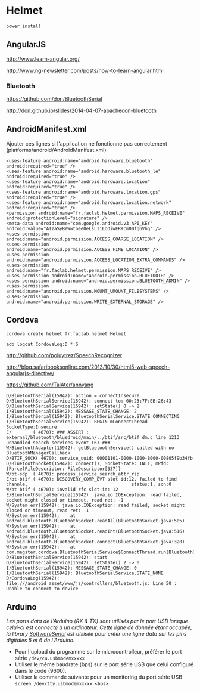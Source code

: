 # Helmet

	bower install

## AngularJS

http://www.learn-angular.org/

http://www.ng-newsletter.com/posts/how-to-learn-angular.html

### Bluetooth

https://github.com/don/BluetoothSerial

http://don.github.io/slides/2014-04-07-apachecon-bluetooth

## AndroidManifest.xml

Ajouter ces lignes si l'application ne fonctionne pas correctement (platforms/android/AndroidManifest.xml)

	<uses-feature android:name="android.hardware.bluetooth" android:required="true" />
    <uses-feature android:name="android.hardware.bluetooth_le" android:required="true" />
	<uses-feature android:name="android.hardware.location" android:required="true" />
	<uses-feature android:name="android.hardware.location.gps" android:required="true" />
	<uses-feature android:name="android.hardware.location.network" android:required="true" />
	<permission android:name="fr.faclab.helmet.permission.MAPS_RECEIVE" android:protectionLevel="signature" />
	<meta-data android:name="com.google.android.v3.API_KEY" android:value="AIzaSyBeWwtoeeOeLsLI1LqOiwERKcm00fq6Vbg" />
	<uses-permission android:name="android.permission.ACCESS_COARSE_LOCATION" />
	<uses-permission android:name="android.permission.ACCESS_FINE_LOCATION" />
	<uses-permission android:name="android.permission.ACCESS_LOCATION_EXTRA_COMMANDS" />
	<uses-permission android:name="fr.faclab.helmet.permission.MAPS_RECEIVE" />
	<uses-permission android:name="android.permission.BLUETOOTH" />
	<uses-permission android:name="android.permission.BLUETOOTH_ADMIN" />
	<uses-permission android:name="android.permission.MOUNT_UMOUNT_FILESYSTEMS" />
	<uses-permission android:name="android.permission.WRITE_EXTERNAL_STORAGE" />

## Cordova

	cordova create helmet fr.faclab.helmet Helmet

	adb logcat CordovaLog:D *:S


http://github.com/poiuytrez/SpeechRecognizer

http://blog.safaribooksonline.com/2013/10/30/html5-web-speech-angularjs-directive/

https://github.com/TalAter/annyang



	D/BluetoothSerial(15942): action = connectInsecure
	D/BluetoothSerialService(15942): connect to: 00:23:7F:EB:26:43
	D/BluetoothSerialService(15942): setState() 0 -> 2
	I/BluetoothSerial(15942): MESSAGE_STATE_CHANGE: 2
	I/BluetoothSerial(15942): BluetoothSerialService.STATE_CONNECTING
	I/BluetoothSerialService(15942): BEGIN mConnectThread SocketType:Insecure
	E/        ( 4670): ### ASSERT : external/bluetooth/bluedroid/main/../btif/src/btif_dm.c line 1213 unhandled search services event (6) ###
	W/BluetoothAdapter(15942): getBluetoothService() called with no BluetoothManagerCallback
	D/BTIF_SOCK( 4670): service_uuid: 00001101-0000-1000-8000-00805f9b34fb
	D/BluetoothSocket(15942): connect(), SocketState: INIT, mPfd: {ParcelFileDescriptor: FileDescriptor[337]}
	W/bt-sdp  ( 4670): process_service_search_attr_rsp
	E/bt-btif ( 4670): DISCOVERY_COMP_EVT slot id:12, failed to find channle,                                       status:1, scn:0
	W/bt-btif ( 4670): invalid rfc slot id: 12
	E/BluetoothSerialService(15942): java.io.IOException: read failed, socket might closed or timeout, read ret: -1
	W/System.err(15942): java.io.IOException: read failed, socket might closed or timeout, read ret: -1
	W/System.err(15942): 	at android.bluetooth.BluetoothSocket.readAll(BluetoothSocket.java:505)
	W/System.err(15942): 	at android.bluetooth.BluetoothSocket.readInt(BluetoothSocket.java:516)
	W/System.err(15942): 	at android.bluetooth.BluetoothSocket.connect(BluetoothSocket.java:320)
	W/System.err(15942): 	at com.megster.cordova.BluetoothSerialService$ConnectThread.run(BluetoothSerialService.java:371)
	D/BluetoothSerialService(15942): start
	D/BluetoothSerialService(15942): setState() 2 -> 0
	I/BluetoothSerial(15942): MESSAGE_STATE_CHANGE: 0
	I/BluetoothSerial(15942): BluetoothSerialService.STATE_NONE
	D/CordovaLog(15942): file:///android_asset/www/js/controllers/bluetooth.js: Line 50 : Unable to connect to device

## Arduino

*Les ports data de l'Arduino (RX & TX) sont utilisés par le port USB lorsque celui-ci est connecté à un ordinateur. Cette ligne de donnée étant occupée, la library [SoftwareSerial](http://arduino.cc/en/Reference/SoftwareSerial) est utilisée pour créer une ligne data sur les pins digitales 5 et 6 de l'Arduino.*
	
* Pour l'upload du programme sur le microcontrolleur, préférer le port série `/dev/cu.usbmodemxxxxx`
* Utiliser le même baudrate (bps) sur le port série USB que celui configuré dans le code (9600).
* Utiliser la commande suivante pour un monitoring du port série USB `screen /dev/tty.usbmodemxxxxx <bps>`